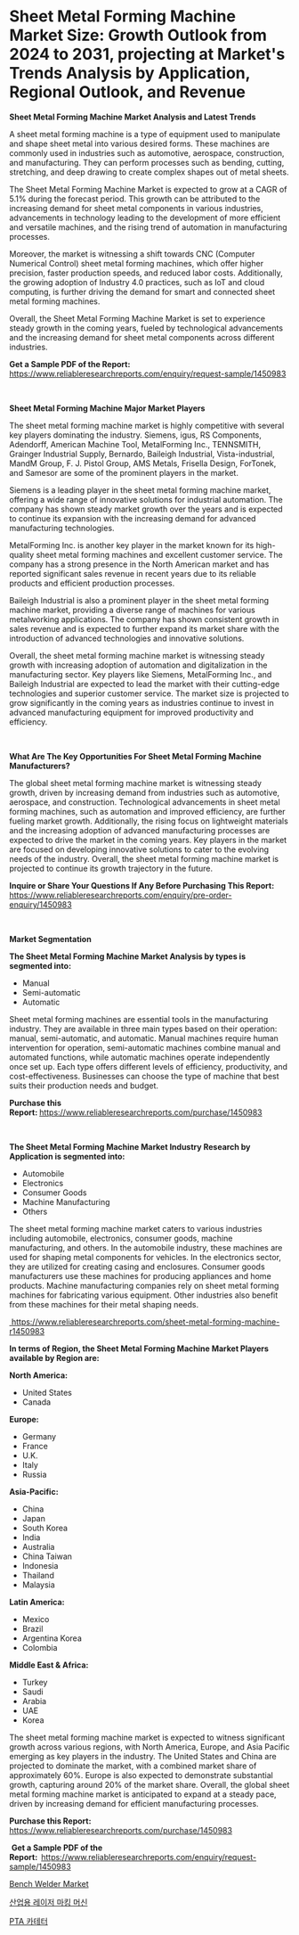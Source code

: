 <p><h1>Sheet Metal Forming Machine Market Size: Growth Outlook from 2024 to 2031, projecting at Market's Trends Analysis by Application, Regional Outlook, and Revenue</h1></p><p><strong>Sheet Metal Forming Machine Market Analysis and Latest Trends</strong></p>
<p><p>A sheet metal forming machine is a type of equipment used to manipulate and shape sheet metal into various desired forms. These machines are commonly used in industries such as automotive, aerospace, construction, and manufacturing. They can perform processes such as bending, cutting, stretching, and deep drawing to create complex shapes out of metal sheets.</p><p>The Sheet Metal Forming Machine Market is expected to grow at a CAGR of 5.1% during the forecast period. This growth can be attributed to the increasing demand for sheet metal components in various industries, advancements in technology leading to the development of more efficient and versatile machines, and the rising trend of automation in manufacturing processes.</p><p>Moreover, the market is witnessing a shift towards CNC (Computer Numerical Control) sheet metal forming machines, which offer higher precision, faster production speeds, and reduced labor costs. Additionally, the growing adoption of Industry 4.0 practices, such as IoT and cloud computing, is further driving the demand for smart and connected sheet metal forming machines.</p><p>Overall, the Sheet Metal Forming Machine Market is set to experience steady growth in the coming years, fueled by technological advancements and the increasing demand for sheet metal components across different industries.</p></p>
<p><strong>Get a Sample PDF of the Report:&nbsp;</strong> <a href="https://www.reliableresearchreports.com/enquiry/request-sample/1450983">https://www.reliableresearchreports.com/enquiry/request-sample/1450983</a></p>
<p>&nbsp;</p>
<p><strong>Sheet Metal Forming Machine Major Market Players</strong></p>
<p><p>The sheet metal forming machine market is highly competitive with several key players dominating the industry. Siemens, igus, RS Components, Adendorff, American Machine Tool, MetalForming Inc., TENNSMITH, Grainger Industrial Supply, Bernardo, Baileigh Industrial, Vista-industrial, MandM Group, F. J. Pistol Group, AMS Metals, Frisella Design, ForTonek, and Samesor are some of the prominent players in the market.</p><p>Siemens is a leading player in the sheet metal forming machine market, offering a wide range of innovative solutions for industrial automation. The company has shown steady market growth over the years and is expected to continue its expansion with the increasing demand for advanced manufacturing technologies.</p><p>MetalForming Inc. is another key player in the market known for its high-quality sheet metal forming machines and excellent customer service. The company has a strong presence in the North American market and has reported significant sales revenue in recent years due to its reliable products and efficient production processes.</p><p>Baileigh Industrial is also a prominent player in the sheet metal forming machine market, providing a diverse range of machines for various metalworking applications. The company has shown consistent growth in sales revenue and is expected to further expand its market share with the introduction of advanced technologies and innovative solutions.</p><p>Overall, the sheet metal forming machine market is witnessing steady growth with increasing adoption of automation and digitalization in the manufacturing sector. Key players like Siemens, MetalForming Inc., and Baileigh Industrial are expected to lead the market with their cutting-edge technologies and superior customer service. The market size is projected to grow significantly in the coming years as industries continue to invest in advanced manufacturing equipment for improved productivity and efficiency.</p></p>
<p>&nbsp;</p>
<p><strong>What Are The Key Opportunities For Sheet Metal Forming Machine Manufacturers?</strong></p>
<p><p>The global sheet metal forming machine market is witnessing steady growth, driven by increasing demand from industries such as automotive, aerospace, and construction. Technological advancements in sheet metal forming machines, such as automation and improved efficiency, are further fueling market growth. Additionally, the rising focus on lightweight materials and the increasing adoption of advanced manufacturing processes are expected to drive the market in the coming years. Key players in the market are focused on developing innovative solutions to cater to the evolving needs of the industry. Overall, the sheet metal forming machine market is projected to continue its growth trajectory in the future.</p></p>
<p><strong>Inquire or Share Your Questions If Any Before Purchasing This Report:</strong> <a href="https://www.reliableresearchreports.com/enquiry/pre-order-enquiry/1450983">https://www.reliableresearchreports.com/enquiry/pre-order-enquiry/1450983</a></p>
<p>&nbsp;</p>
<p><strong>Market Segmentation</strong></p>
<p><strong>The Sheet Metal Forming Machine Market Analysis by types is segmented into:</strong></p>
<p><ul><li>Manual</li><li>Semi-automatic</li><li>Automatic</li></ul></p>
<p><p>Sheet metal forming machines are essential tools in the manufacturing industry. They are available in three main types based on their operation: manual, semi-automatic, and automatic. Manual machines require human intervention for operation, semi-automatic machines combine manual and automated functions, while automatic machines operate independently once set up. Each type offers different levels of efficiency, productivity, and cost-effectiveness. Businesses can choose the type of machine that best suits their production needs and budget.</p></p>
<p><strong>Purchase this Report:&nbsp;</strong><a href="https://www.reliableresearchreports.com/purchase/1450983">https://www.reliableresearchreports.com/purchase/1450983</a></p>
<p>&nbsp;</p>
<p><strong>The Sheet Metal Forming Machine Market Industry Research by Application is segmented into:</strong></p>
<p><ul><li>Automobile</li><li>Electronics</li><li>Consumer Goods</li><li>Machine Manufacturing</li><li>Others</li></ul></p>
<p><p>The sheet metal forming machine market caters to various industries including automobile, electronics, consumer goods, machine manufacturing, and others. In the automobile industry, these machines are used for shaping metal components for vehicles. In the electronics sector, they are utilized for creating casing and enclosures. Consumer goods manufacturers use these machines for producing appliances and home products. Machine manufacturing companies rely on sheet metal forming machines for fabricating various equipment. Other industries also benefit from these machines for their metal shaping needs.</p></p>
<p><a href="https://www.reliableresearchreports.com/sheet-metal-forming-machine-r1450983">&nbsp;https://www.reliableresearchreports.com/sheet-metal-forming-machine-r1450983</a></p>
<p><strong>In terms of Region, the Sheet Metal Forming Machine Market Players available by Region are:</strong></p>
<p>
    <p> <strong> North America: </strong>
        <ul>
            <li>United States</li>
            <li>Canada</li>
        </ul>
        </p> 
    <p> <strong> Europe: </strong>
        <ul>
            <li>Germany</li>
            <li>France</li>
            <li>U.K.</li>
            <li>Italy</li>
            <li>Russia</li>
        </ul>
        </p> 
    <p> <strong> Asia-Pacific: </strong>
        <ul>
            <li>China</li>
            <li>Japan</li>
            <li>South Korea</li>
            <li>India</li>
            <li>Australia</li>
            <li>China Taiwan</li>
            <li>Indonesia</li>
            <li>Thailand</li>
            <li>Malaysia</li>
        </ul>
        </p> 
    <p> <strong> Latin America: </strong>
        <ul>
            <li>Mexico</li>
            <li>Brazil</li>
            <li>Argentina Korea</li>
            <li>Colombia</li>
        </ul>
        </p> 
    <p> <strong> Middle East & Africa: </strong>
        <ul>
            <li>Turkey</li>
            <li>Saudi</li>
            <li>Arabia</li>
            <li>UAE</li>
            <li>Korea</li>
        </ul>
    </p>
    </p>
<p><p>The sheet metal forming machine market is expected to witness significant growth across various regions, with North America, Europe, and Asia Pacific emerging as key players in the industry. The United States and China are projected to dominate the market, with a combined market share of approximately 60%. Europe is also expected to demonstrate substantial growth, capturing around 20% of the market share. Overall, the global sheet metal forming machine market is anticipated to expand at a steady pace, driven by increasing demand for efficient manufacturing processes.</p></p>
<p><strong>Purchase this Report: </strong><a href="https://www.reliableresearchreports.com/purchase/1450983">https://www.reliableresearchreports.com/purchase/1450983</a></p>
<p>&nbsp;<strong>Get a Sample PDF of the Report:&nbsp;&nbsp;</strong><a href="https://www.reliableresearchreports.com/enquiry/request-sample/1450983">https://www.reliableresearchreports.com/enquiry/request-sample/1450983</a></p>
<p><strong></strong></p>
<p><p><a href="https://github.com/Airanohannonzb68e5pb53oc1/Market-Research-Report-List-2/blob/main/bench-welder-market.md">Bench Welder Market</a></p><p><a href="https://github.com/JeromeRtyau89966/Market-Research-Report-List-1/blob/main/394115826852.md">산업용 레이저 마킹 머신</a></p><p><a href="https://github.com/bvubpqd5241630/Market-Research-Report-List-1/blob/main/367153139196.md">PTA 카테터</a></p></p>